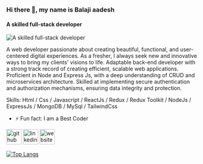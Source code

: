 ### Hi there 👋, my name is Balaji aadesh
#### A skilled full-stack developer
![A skilled full-stack developer](https://i.ibb.co/6NX5J7x/Ecommerce1.png)

A web developer passionate about creating beautiful, functional, and user-centered digital experiences. As a fresher, I always seek new and innovative ways to bring my clients' visions to life.
Adaptable back-end developer with a strong track record of creating efficient, scalable web applications. Proficient in Node and Express Js, with a deep understanding of CRUD and microservices architecture. Skilled at implementing secure authentication and authorization mechanisms, ensuring data integrity and protection.

Skills: Html / Css / Javascript / ReactJs / Redux / Redux Toolkit / NodeJs / ExpressJs / MongoDB / MySql / TailwindCss

- ⚡ Fun fact: I am a Best Coder 


[<img src='https://cdn.jsdelivr.net/npm/simple-icons@3.0.1/icons/github.svg' alt='github' height='40'>](https://github.com/balaji-aadi)  [<img src='https://cdn.jsdelivr.net/npm/simple-icons@3.0.1/icons/linkedin.svg' alt='linkedin' height='40'>](https://www.linkedin.com/in/balajiaadi2000/)  [<img src='https://cdn.jsdelivr.net/npm/simple-icons@3.0.1/icons/icloud.svg' alt='website' height='40'>](https://balajiaadi-portfolio.netlify.app/about)  

[![Top Langs](https://github-readme-stats.vercel.app/api/top-langs/?username=balaji-aadi)](https://github.com/anuraghazra/github-readme-stats)

